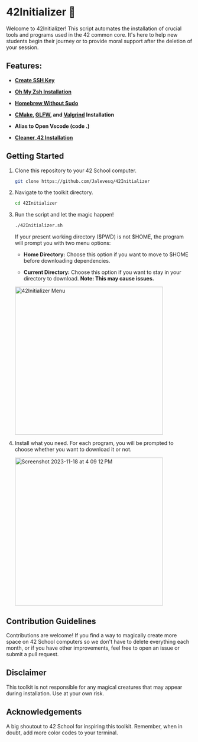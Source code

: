 # 42Initializer 🚀

Welcome to 42Initializer!
This script automates the installation of crucial tools and programs used in the 42 common core.
It's here to help new students begin their journey or to provide moral support after the deletion of your session.

## Features:
- [**Create SSH Key**](https://download.asperasoft.com/download/docs/sync2/3.5.1/admin_osx/webhelp/dita/creating_public_key_cmd.html)

- [**Oh My Zsh Installation**](https://ohmyz.sh/)
  
- **[Homebrew Without Sudo](https://www.scivision.dev/macos-homebrew-non-sudo/)**

- **[CMake](https://formulae.brew.sh/formula/cmake), [GLFW](https://formulae.brew.sh/formula/glfw), and [Valgrind](https://github.com/LouisBrunner/valgrind-macos) Installation**

- **Alias to Open Vscode (code .)**

- **[Cleaner_42 Installation](https://github.com/ombhd/Cleaner_42)**

## Getting Started

1. Clone this repository to your 42 School computer.

    ```bash
    git clone https://github.com/Jalevesq/42Initializer
    ```

2. Navigate to the toolkit directory.

    ```bash
    cd 42Initializer
    ```

3. Run the script and let the magic happen!

    ```bash
    ./42Initializer.sh
    ```
    If your present working directory ($PWD) is not $HOME, the program will prompt you with two menu options:

    - **Home Directory:** Choose this option if you want to move to $HOME before downloading dependencies.
    
    - **Current Directory:** Choose this option if you want to stay in your directory to download. **Note: This may cause issues.**

    <img src="https://github.com/Jalevesq/42Initializer/assets/103976653/3ebc4e4e-566f-425e-a80c-6c3563f22738" alt="42Initializer Menu" width="400"/>

4. Install what you need.
    For each program, you will be prompted to choose whether you want to download it or not.

   <img width="400" alt="Screenshot 2023-11-18 at 4 09 12 PM" src="https://github.com/Jalevesq/42Initializer/assets/103976653/1b6114ec-f620-45a9-80a2-249771fade2f">

## Contribution Guidelines

Contributions are welcome! If you find a way to magically create more space on 42 School computers so we don't have to delete everything each month, or if you have other improvements, feel free to open an issue or submit a pull request.

## Disclaimer

This toolkit is not responsible for any magical creatures that may appear during installation. Use at your own risk.

## Acknowledgements

A big shoutout to 42 School for inspiring this toolkit. Remember, when in doubt, add more color codes to your terminal.
